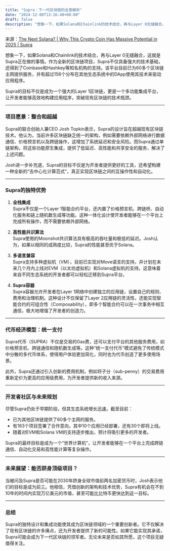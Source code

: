 ```yaml
---
title: "Supra：下一代区块链的全景解析"
date: "2024-12-08T13:16:40+08:00"
draft: false
description: "想象一下，如果Solana和Chainlink的技术结合，再与Layer 0无缝融合，这就是Supra正在做的事情。作为全新的区块链项目，Supra不仅具备强大的技术基础，还得到了Coinbase和Hashkey等知名机构的支持。该平台目前已为60多个区块链主网提供服务，并有超过156个分布在其他生态系统中的DApp使用其技术来驱动应用程序。"
---
```


来源：[The Next Solana? | Why This Crypto Coin Has Massive Potential in 2025 | Supra](https://www.youtube.com/watch?v=8lohhNYTvmA)

想象一下，如果Solana和Chainlink的技术结合，再与Layer 0无缝融合，这就是Supra正在做的事情。作为全新的区块链项目，Supra不仅具备强大的技术基础，还得到了Coinbase和Hashkey等知名机构的支持。该平台目前已为60多个区块链主网提供服务，并有超过156个分布在其他生态系统中的DApp使用其技术来驱动应用程序。

Supra的目标不仅是成为一个强大的Layer 1区块链，更是一个多功能集成平台，让开发者能够高效地构建应用程序，突破现有区块链的技术瓶颈。

---

### **项目愿景：整合和超越**

Supra的联合创始人兼CEO Josh Topkin表示，Supra的设计旨在超越现有区块链技术。他认为，当前许多区块链缺乏统一的架构，例如需要依赖外部网络进行数据通信、价格预言机以及跨链操作，这增加了系统延迟和安全风险。而Supra通过单链架构，将这些功能原生集成，提供了低延迟、高性能和共享安全的服务，解决了上述问题。

Josh进一步补充道，Supra的目标不仅是为开发者提供更好的工具，还希望构建一种全新的“去中心化计算范式”，真正实现区块链之间的互操作性和自动化。

---

### **Supra的独特优势**

1. **全栈集成**  
   Supra不仅是一个Layer 1智能合约平台，还内置了价格预言机、跨链桥、自动化服务和链上随机数生成等功能。这种一体化设计使开发者能够在一个平台上完成所有操作，而不需要依赖外部网络。

2. **高性能共识算法**  
   Supra使用的Moonshot共识算法具有极高的吞吐量和极低的延迟。Josh认为，如果以相同的成熟度比较，Supra的性能甚至优于Solana。

3. **多语言兼容**  
   Supra支持多种虚拟机（VM），目前已实现对Move语言的支持，并计划在未来几个月内上线对EVM（以太坊虚拟机）和Solana虚拟机的支持。这意味着来自不同生态系统的开发者都可以轻松迁移到Supra平台。

4. **Supra容器**  
   Supra容器允许开发者在Layer 1网络中创建独立的应用链，设置自己的规则、费用和治理机制。这种设计不仅保留了Layer 2应用链的灵活性，还能实现智能合约的可组合性（Composability），即多个智能合约可以在一次事务中相互通信，极大地增强了开发者的创造力。

---

### **代币经济模型：统一支付**

Supra代币（SUPRA）不仅是交易的Gas费，还可以支付平台的其他服务费用，如价格预言机、跨链通信和随机数生成等。这种“统一支付代币”模式避免了传统模式中分散的多代币体系，使得用户体验更加简化，同时也为代币创造了更多使用场景。

此外，Supra还通过引入创新的费用机制，例如将子分（sub-penny）的交易费用重新定价为更高的应用级费用，为开发者提供新的收入来源。

---

### **开发者社区与未来规划**

尽管Supra仍处于早期阶段，但其生态系统增长迅速。截至目前：
- 已为其他区块链提供了60多个主网的服务。
- 有183个项目签署了合作意向，其中10个应用已经部署，还有30个即将上线。
- 随着对EVM和Solana VM的支持逐步推出，预计将吸引更多的开发者。

Supra的最终目标是成为一个“世界计算机”，让开发者能够在一个平台上完成跨链通信、自动化交易和高性能计算等复杂操作。

---

### **未来展望：能否跻身顶级项目？**

当被问及Supra是否可能在2030年跻身全球市值前两名加密货币时，Josh表示他们的目标是成为前三。他相信，凭借创新的架构和技术优势，Supra有机会在不到10年的时间内实现万亿美元的市值，甚至可能比比特币更快达到这一目标。

---

### **总结**

Supra的独特设计和集成功能使其成为区块链领域的一个重要创新者。它不仅解决了现有区块链的许多痛点，还为开发者提供了新的可能性。如果它能实现其承诺，Supra可能会成为下一代区块链的领军者。无论未来是否如其所愿，这个项目无疑值得关注。

